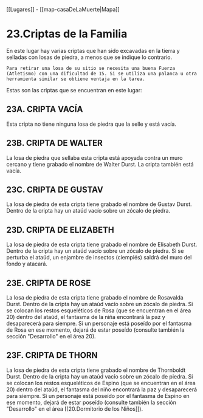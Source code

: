 [[Lugares]]  -  [[map-casaDeLaMuerte|Mapa]]

# 23.Criptas de la Familia


En este lugar hay varias criptas que han sido excavadas en la tierra y selladas con losas de piedra, a menos que se indique lo contrario. 

```ad-note
Para retirar una losa de su sitio se necesita una buena Fuerza (Atletismo) con una dificultad de 15. Si se utiliza una palanca u otra herramienta similar se obtiene ventaja en la tarea.
```

Estas son las criptas que se encuentran en este lugar:

## 23A. CRIPTA VACÍA 
Esta cripta no tiene ninguna losa de piedra que la selle y está vacía.

## 23B. CRIPTA DE WALTER
La losa de piedra que sellaba esta cripta está apoyada contra un muro cercano y tiene grabado el nombre de Walter Durst. La cripta también está vacía.

## 23C. CRIPTA DE GUSTAV 
La losa de piedra de esta cripta tiene grabado el nombre de Gustav Durst. Dentro de la cripta hay un ataúd vacío sobre un zócalo de piedra.

## 23D. CRIPTA DE ELIZABETH 
La losa de piedra de esta cripta tiene grabado el nombre de Elisabeth Durst. Dentro de la cripta hay un ataúd vacío sobre un zócalo de piedra. Si se perturba el ataúd, un enjambre de insectos (ciempiés) saldrá del muro del fondo y atacará.

## 23E. CRIPTA DE ROSE
La losa de piedra de esta cripta tiene grabado el nombre de Rosavalda Durst. Dentro de la cripta hay un ataúd vacío sobre un zócalo de piedra. Si se colocan los restos esqueléticos de Rosa (que se encuentran en el área 20) dentro del ataúd, el fantasma de la niña encontrará la paz y desaparecerá para siempre. Si un personaje está poseído por el fantasma de Rosa en ese momento, dejará de estar poseído (consulte también la sección "Desarrollo" en el área 20).

## 23F. CRIPTA DE THORN
La losa de piedra de esta cripta tiene grabado el nombre de Thornboldt Durst. Dentro de la cripta hay un ataúd vacío sobre un zócalo de piedra. Si se colocan los restos esqueléticos de Espino (que se encuentran en el área 20) dentro del ataúd, el fantasma del niño encontrará la paz y desaparecerá para siempre. Si un personaje está poseído por el fantasma de Espino en ese momento, dejará de estar poseído (consulte también la sección "Desarrollo" en el área [[20.Dormitorio de los Niños]]).